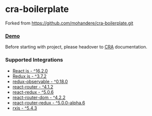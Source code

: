 # cra-boilerplate
Forked from https://github.com/mohandere/cra-boilerplate.git

### [Demo](https://mohandere.github.io/cra-boilerplate/#/)

Before starting with project, please headover to [CRA](https://github.com/facebook/create-react-app/blob/master/packages/react-scripts/template/README.md
) documentation.


### Supported Integrations

- [React js - ^16.2.0](https://facebook.github.io/react/)
- [Redux js - ^3.7.2](http://redux.js.org/)
- [redux-observable - ^0.18.0](https://redux-observable.js.org)
- [react-router - ^4.1.2](https://github.com/ReactTraining/react-router)
- [react-redux - ^5.0.6](https://github.com/reactjs/react-redux)
- [react-router-dom - ^4.2.2](https://github.com/ReactTraining/react-router/tree/master/packages/react-router-dom)
- [react-router-redux - ^5.0.0-alpha.6](https://github.com/ReactTraining/react-router/tree/master/packages/react-router-redux)
- [rxjs - ^5.4.3](http://reactivex.io/rxjs/)